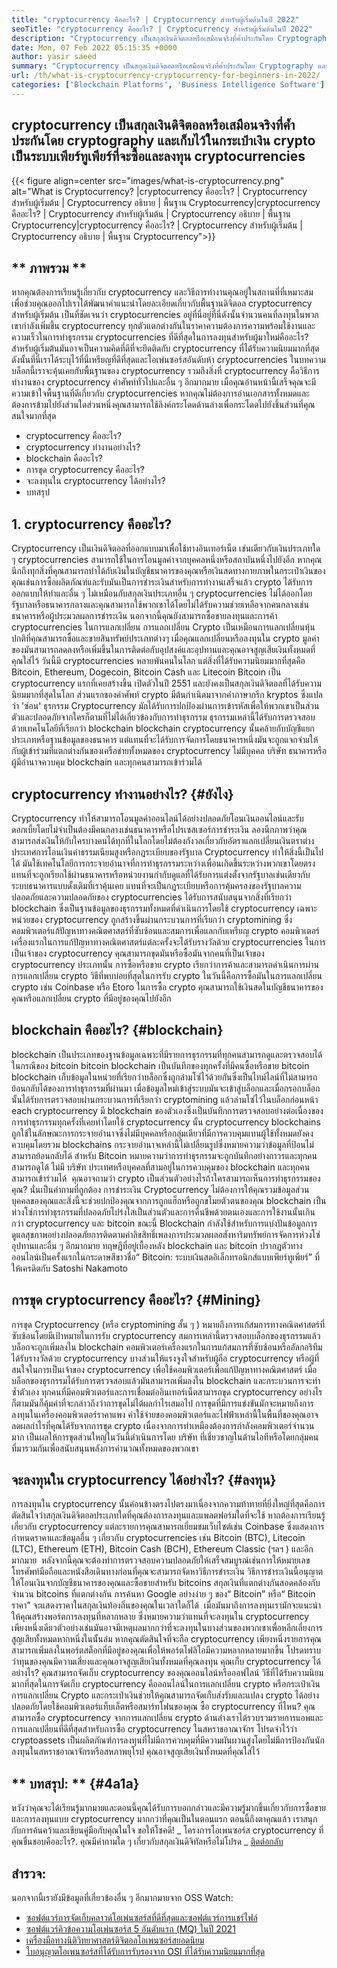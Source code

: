 ```yaml
---
title: "cryptocurrency คืออะไร? | Cryptocurrency สำหรับผู้เริ่มต้นในปี 2022" 
seoTitle: "cryptocurrency คืออะไร? | Cryptocurrency สำหรับผู้เริ่มต้นในปี 2022" 
description: "Cryptocurrency เป็นสกุลเงินดิจิตอลหรือเสมือนจริงที่ค้ำประกันโดย Cryptography บทความนี้เกี่ยวกับ cryptocurrency คืออะไร? และ cryptocurrency สำหรับผู้เริ่มต้น" 
date: Mon, 07 Feb 2022 05:15:35 +0000
author: yasir saeed
summary: "Cryptocurrency เป็นสกุลเงินดิจิตอลหรือเสมือนจริงที่ค้ำประกันโดย Cryptography และเก็บไว้ในกระเป๋าเงิน crypto เป็นระบบเพียร์ทูเพียร์ที่จะซื้อ & amp; ลงทุน cryptocurrencies" 
url: /th/what-is-cryptocurrency-cryptocurrency-for-beginners-in-2022/
categories: ['Blockchain Platforms', 'Business Intelligence Software']
---
```


## cryptocurrency เป็นสกุลเงินดิจิตอลหรือเสมือนจริงที่ค้ำประกันโดย cryptography และเก็บไว้ในกระเป๋าเงิน crypto เป็นระบบเพียร์ทูเพียร์ที่จะซื้อและลงทุน cryptocurrencies

{{< figure align=center src="images/what-is-cryptocurrency.png" alt="What is Cryptocurrency? |cryptocurrency คืออะไร? | Cryptocurrency สำหรับผู้เริ่มต้น | Cryptocurrency อธิบาย | พื้นฐาน Cryptocurrency|cryptocurrency คืออะไร? | Cryptocurrency สำหรับผู้เริ่มต้น | Cryptocurrency อธิบาย | พื้นฐาน Cryptocurrency|cryptocurrency คืออะไร? | Cryptocurrency สำหรับผู้เริ่มต้น | Cryptocurrency อธิบาย | พื้นฐาน Cryptocurrency">}}


## ** ภาพรวม **
หากคุณต้องการเรียนรู้เกี่ยวกับ cryptocurrency และวิธีการทำงานคุณอยู่ในสถานที่ที่เหมาะสม เพื่อช่วยคุณออกไปเราได้พัฒนาคำแนะนำโดยละเอียดเกี่ยวกับพื้นฐานดิจิตอล cryptocurrency สำหรับผู้เริ่มต้น เป็นที่ชัดเจนว่า cryptocurrencies อยู่ที่นี่อยู่ที่นี่ดังนั้นจำนวนคนที่ลงทุนในพวกเขากำลังเพิ่มขึ้น
cryptocurrency ทุกตัวแตกต่างกันในราคาความต้องการความพร้อมใช้งานและความเร็วในการทำธุรกรรม cryptocurrencies ที่ดีที่สุดในการลงทุนสำหรับผู้มาใหม่คืออะไร? สำหรับผู้เริ่มต้นมันอาจเป็นความคิดที่ดีที่จะยึดติดกับ cryptocurrency ที่ได้รับความนิยมมากที่สุดดังนั้นที่นี่เราได้ระบุไว้ที่นี่เหรียญที่ดีที่สุดและโอเพ่นซอร์สอันดับห้า cryptocurrencies
ในบทความบล็อกนี้เราจะคุ้นเคยกับพื้นฐานของ cryptocurrency รวมถึงสิ่งที่ cryptocurrency คือวิธีการทำงานของ cryptocurrency คำศัพท์ทั่วไปและอื่น ๆ อีกมากมาย เมื่อคุณอ่านหน้านี้เสร็จคุณจะมีความเข้าใจพื้นฐานที่ดีเกี่ยวกับ cryptocurrencies หากคุณไม่ต้องการอ่านเอกสารทั้งหมดและต้องการข้ามไปยังส่วนใดส่วนหนึ่งคุณสามารถใช้ลิงค์กระโดดด้านล่างเพื่อกระโดดไปยังชิ้นส่วนที่คุณสนใจมากที่สุด
  * cryptocurrency คืออะไร?
  * cryptocurrency ทำงานอย่างไร?
  * blockchain คืออะไร?
  * การขุด cryptocurrency คืออะไร?
  * จะลงทุนใน cryptocurrency ได้อย่างไร?
  * บทสรุป

## 1. cryptocurrency คืออะไร?
Cryptocurrency เป็นเงินดิจิตอลที่ออกแบบมาเพื่อใช้ทางอินเทอร์เน็ต เช่นเดียวกับเงินประเภทใด ๆ cryptocurrencies สามารถใช้ในการโอนมูลค่าจากบุคคลหนึ่งหรือสถาบันหนึ่งไปยังอีก หากคุณนึกถึงทุกสิ่งที่คุณสามารถทำได้กับเงินในบัญชีธนาคารของคุณหรือเงินสดทางกายภาพในกระเป๋าเงินของคุณเช่นการซื้อผลิตภัณฑ์และรับมันเป็นการชำระเงินสำหรับการทำงานเสร็จแล้ว crypto ได้รับการออกแบบให้ทำและอื่น ๆ
ไม่เหมือนกับสกุลเงินประเภทอื่น ๆ cryptocurrencies ไม่ได้ออกโดยรัฐบาลหรือธนาคารกลางและคุณสามารถใช้พวกเขาได้โดยไม่ได้รับความช่วยเหลือจากคนกลางเช่นธนาคารหรือผู้ประมวลผลการชำระเงิน
นอกจากนี้คุณยังสามารถซื้อขายลงทุนและการค้า cryptocurrencies ในการแลกเปลี่ยน การแลกเปลี่ยน Crypto เป็นเหมือนการแลกเปลี่ยนหุ้นปกติที่คุณสามารถซื้อและขายสินทรัพย์ประเภทต่างๆ เมื่อคุณแลกเปลี่ยนหรือลงทุนใน crypto มูลค่าของมันสามารถลดลงหรือเพิ่มขึ้นในการติดต่อกับอุปสงค์และอุปทานและคุณอาจสูญเสียเงินทั้งหมดที่คุณใส่ไว้
วันนี้มี cryptocurrencies หลายพันคนในโลก แต่สิ่งที่ได้รับความนิยมมากที่สุดคือ Bitcoin, Ethereum, Dogecoin, Bitcoin Cash และ Litecoin Bitcoin เป็น cryptocurrency แรกที่เคยสร้างขึ้น เปิดตัวในปี 2551 และยังคงเป็นสกุลเงินดิจิตอลที่ได้รับความนิยมมากที่สุดในโลก
ส่วนแรกของคำศัพท์ crypto มีต้นกำเนิดมาจากคำภาษากรีก kryptos ซึ่งแปลว่า 'ซ่อน' ธุรกรรม Cryptocurrency มักได้รับการปกป้องผ่านการเข้ารหัสเพื่อให้พวกเขาเป็นส่วนตัวและปลอดภัยจากใครก็ตามที่ไม่ได้เกี่ยวข้องกับการทำธุรกรรม ธุรกรรมเหล่านี้ได้รับการตรวจสอบด้วยเทคโนโลยีที่เรียกว่า blockchain
blockchain cryptocurrency นั้นคล้ายกับบัญชีแยกประเภทหรือฐานข้อมูลของธนาคาร แต่แทนที่จะได้รับการจัดการโดยธนาคารหนึ่งมันจะถูกแจกจ่ายให้กับผู้เข้าร่วมที่แตกต่างกันของเครือข่ายทั้งหมดของ cryptocurrency ไม่มีบุคคล บริษัท ธนาคารหรือผู้มีอำนาจควบคุม blockchain และทุกคนสามารถเข้าร่วมได้

## cryptocurrency ทำงานอย่างไร? {#ยังไง}
Cryptocurrency ทำให้สามารถโอนมูลค่าออนไลน์ได้อย่างปลอดภัยโอนเงินออนไลน์และรับดอกเบี้ยโดยไม่จำเป็นต้องมีคนกลางเช่นธนาคารหรือโปรเซสเซอร์การชำระเงิน ลองนึกภาพว่าคุณสามารถส่งเงินให้กับใครบางคนได้ทุกที่ในโลกโดยไม่ต้องกังวลเกี่ยวกับอัตราแลกเปลี่ยนเงินตราต่างประเทศการโอนเงินค่าธรรมเนียมสูงหรือกฎระเบียบของรัฐบาล Cryptocurrency ทำให้สิ่งนี้เป็นไปได้
มันใช้เทคโนโลยีการกระจายอำนาจที่การทำธุรกรรมระหว่างเพื่อนเกิดขึ้นระหว่างพวกเขาโดยตรงแทนที่จะถูกเรียกใช้ผ่านธนาคารหรือหน่วยงานกำกับดูแลที่ได้รับการแต่งตั้งจากรัฐบาลเช่นเดียวกับระบบธนาคารแบบดั้งเดิมที่เราคุ้นเคย
แทนที่จะเป็นกฎระเบียบหรือการคุ้มครองของรัฐบาลความปลอดภัยและความปลอดภัยของ cryptocurrencies ได้รับการสนับสนุนจากสิ่งที่เรียกว่า blockchain ซึ่งเป็นฐานข้อมูลของธุรกรรมทั้งหมดที่ดำเนินการโดยใช้ cryptocurrency เฉพาะ
หน่วยของ cryptocurrency ถูกสร้างขึ้นผ่านกระบวนการที่เรียกว่า cryptomining ซึ่งคอมพิวเตอร์แก้ปัญหาทางคณิตศาสตร์ที่ซับซ้อนและสมการเพื่อแลกกับเหรียญ crypto คอมพิวเตอร์เครื่องแรกในการแก้ปัญหาทางคณิตศาสตร์แต่ละครั้งจะได้รับรางวัลด้วย cryptocurrencies
ในการเป็นเจ้าของ cryptocurrency คุณสามารถขุดมันหรือซื้อมันจากคนที่เป็นเจ้าของ cryptocurrency ประเภทนั้น การซื้อหรือขาย crypto เรียกว่าการค้าและสามารถดำเนินการผ่านการแลกเปลี่ยน crypto วิธีที่พบบ่อยที่สุดในการรับ crypto ในวันนี้คือการซื้อมันในการแลกเปลี่ยน crypto เช่น Coinbase หรือ Etoro ในการซื้อ crypto คุณสามารถใช้เงินสดในบัญชีธนาคารของคุณหรือแลกเปลี่ยน crypto ที่มีอยู่ของคุณไปยังอีก

## blockchain คืออะไร? {#blockchain}
blockchain เป็นประเภทของฐานข้อมูลเฉพาะที่มีรายการธุรกรรมที่ทุกคนสามารถดูและตรวจสอบได้ ในกรณีของ bitcoin bitcoin blockchain เป็นบันทึกของทุกครั้งที่มีคนซื้อหรือขาย bitcoin blockchain เก็บข้อมูลในหน่วยที่เรียกว่าบล็อกซึ่งถูกล่ามโซ่ไว้ด้วยกันซึ่งเป็นไทม์ไลน์ที่ไม่สามารถย้อนกลับได้ของการทำธุรกรรมที่ผ่านมา เมื่อข้อมูลใหม่เข้าสู่ระบบมันจะเข้าสู่บล็อกและเมื่อกรอกบล็อกนั้นได้รับการตรวจสอบผ่านกระบวนการที่เรียกว่า cryptomining แล้วล่ามโซ่ไว้ในบล็อกก่อนหน้า
‍each cryptocurrency มี blockchain ของตัวเองซึ่งเป็นบันทึกการตรวจสอบอย่างต่อเนื่องของการทำธุรกรรมทุกครั้งที่เคยทำโดยใช้ cryptocurrency นั้น cryptocurrency blockchains ถูกใช้ในลักษณะการกระจายอำนาจซึ่งไม่มีบุคคลหรือกลุ่มเดียวที่มีการควบคุมแทนผู้ใช้ทั้งหมดยังคงควบคุมโดยรวม blockchains กระจายอำนาจเหล่านี้ไม่เปลี่ยนรูปซึ่งหมายความว่าข้อมูลที่ป้อนไม่สามารถย้อนกลับได้ สำหรับ Bitcoin หมายความว่าการทำธุรกรรมจะถูกบันทึกอย่างถาวรและทุกคนสามารถดูได้ ไม่มี บริษัท ประเทศหรือบุคคลที่สามอยู่ในการควบคุมของ blockchain และทุกคนสามารถเข้าร่วมได้
‍ คุณอาจถามว่า crypto เป็นส่วนตัวอย่างไรถ้าใครสามารถเห็นการทำธุรกรรมของคุณ? นั่นเป็นคำถามที่ถูกต้อง การชำระเงิน Cryptocurrency ไม่ต้องการให้คุณรวมข้อมูลส่วนบุคคลของคุณและสิ่งนี้จะช่วยปกป้องคุณจากการถูกแฮ็กหรือถูกขโมยตัวตนของคุณ blockchain เป็นห่วงโซ่การทำธุรกรรมที่ปลอดภัยโปร่งใสเป็นส่วนตัวและการคืนชีพด้วยตนเองและการใช้งานนั้นเกินกว่า cryptocurrency และ bitcoin ขณะนี้ Blockchain กำลังใช้สำหรับการแบ่งปันข้อมูลการดูแลสุขภาพอย่างปลอดภัยการติดตามค่าลิขสิทธิ์เพลงการประมวลผลอสังหาริมทรัพย์การจัดการห่วงโซ่อุปทานและอื่น ๆ อีกมากมาย ทฤษฎีที่อยู่เบื้องหลัง blockchain และ bitcoin ปรากฏตัวทางออนไลน์เป็นครั้งแรกในกระดาษสีขาวชื่อ“ Bitcoin: ระบบเงินสดอิเล็กทรอนิกส์แบบเพียร์ทูเพียร์” ที่ให้เครดิตกับ Satoshi Nakamoto

## การขุด cryptocurrency คืออะไร? {#Mining}
การขุด Cryptocurrency (หรือ cryptomining สั้น ๆ ) หมายถึงการแก้สมการทางคณิตศาสตร์ที่ซับซ้อนโดยมีเป้าหมายในการรับ cryptocurrency สมการเหล่านี้ตรวจสอบบล็อกของธุรกรรมแล้วบล็อกจะถูกเพิ่มลงใน blockchain คอมพิวเตอร์เครื่องแรกในการแก้สมการที่ซับซ้อนหรืออัลกอริทึมได้รับรางวัลด้วย cryptocurrency บางส่วนให้แรงจูงใจสำหรับผู้ถือ cryptocurrency หรือผู้ที่สนใจในการเป็นเจ้าของ cryptocurrency เพื่อใช้คอมพิวเตอร์เพื่อแก้ปัญหาทางคณิตศาสตร์
เมื่อบล็อกของธุรกรรมได้รับการตรวจสอบแล้วมันสามารถเพิ่มลงใน blockchain และกระบวนการจะทำซ้ำตัวเอง ทุกคนที่มีคอมพิวเตอร์และการเชื่อมต่ออินเทอร์เน็ตสามารถขุด cryptocurrency อย่างไรก็ตามมันก็คุ้มค่าที่จะกล่าวถึงว่าการขุดไม่ได้ผลกำไรเสมอไป การขุดที่มีการแข่งขันมักจะหมายถึงการลงทุนในเครื่องคอมพิวเตอร์ราคาแพง ค่าใช้จ่ายของคอมพิวเตอร์และไฟฟ้าเหล่านี้ในพื้นที่ของคุณอาจลดผลกำไรที่คุณได้รับจากการขุด crypto เนื่องจากการทำเหมืองต้องการกำลังคอมพิวเตอร์จำนวนมาก เป็นผลให้การขุดส่วนใหญ่ในวันนี้ดำเนินการโดย บริษัท ที่เชี่ยวชาญในด้านไอทีหรือโดยกลุ่มคนที่มารวมกันเพื่อสนับสนุนพลังการคำนวณทั้งหมดของพวกเขา

## จะลงทุนใน cryptocurrency ได้อย่างไร? {#ลงทุน}
การลงทุนใน cryptocurrency นั้นค่อนข้างตรงไปตรงมาเนื่องจากความท้าทายที่ยิ่งใหญ่ที่สุดคือการตัดสินใจว่าสกุลเงินดิจิตอลประเภทใดที่คุณต้องการลงทุนและแพลตฟอร์มใดที่จะใช้ หากต้องการเรียนรู้เกี่ยวกับ cryptocurrency แต่ละรายการคุณสามารถเยี่ยมชมเว็บไซต์เช่น Coinbase ซึ่งแสดงการกำหนดราคาและข้อมูลอื่น ๆ เกี่ยวกับ cryptocurrencies เช่น Bitcoin (BTC), Litecoin (LTC), Ethereum (ETH), Bitcoin Cash (BCH), Ethereum Classic (ฯลฯ ) และอีกมากมาย
‍ หลังจากนี้คุณจะต้องทำการตรวจสอบความปลอดภัยให้เสร็จสมบูรณ์เช่นการให้หมายเลขโทรศัพท์มือถือและหนังสือเดินทางก่อนที่คุณจะสามารถจัดหาวิธีการชำระเงิน วิธีการชำระเงินนี้อนุญาตให้โอนเงินจากบัญชีธนาคารของคุณและซื้อขายสำหรับ bitcoins สกุลเงินที่แตกต่างกันสอดคล้องกับจำนวน bitcoins ที่แตกต่างกัน การค้นหา Google อย่างง่าย ๆ ของ“ Bitcoin” หรือ“ Bitcoin ราคา” จะแสดงราคาในสกุลเงินท้องถิ่นของคุณในเวลาใดก็ได้
‍ เมื่อมันมาถึงการลงทุนเรามักจะแนะนำให้คุณสร้างพอร์ตการลงทุนที่หลากหลาย ซึ่งหมายความว่าแทนที่จะลงทุนใน cryptocurrency เพียงหนึ่งเดียวตัวอย่างเช่นมันอาจมีเหตุผลมากกว่าที่จะลงทุนในบางส่วนของพวกเขาเพื่อหลีกเลี่ยงการสูญเสียทั้งหมดหากหนึ่งในนั้นล่ม หากคุณตัดสินใจที่จะถือ cryptocurrency เพียงหนึ่งรายการคุณสามารถเพิ่มลงในพอร์ตสต็อกที่มีอยู่ของคุณเพื่อให้พอร์ตโฟลิโอมีความหลากหลายมากขึ้น โปรดทราบว่าทุนของคุณมีความเสี่ยงและคุณอาจสูญเสียเงินทั้งหมดที่คุณลงทุน
คุณเก็บ cryptocurrency ได้อย่างไร? คุณสามารถจัดเก็บ cryptocurrency ของคุณออนไลน์หรือออฟไลน์ วิธีที่ได้รับความนิยมมากที่สุดในการจัดเก็บ cryptocurrency คือออนไลน์ในการแลกเปลี่ยน crypto หรือกระเป๋าเงิน การแลกเปลี่ยน Crypto และกระเป๋าเงินช่วยให้คุณสามารถจัดเก็บส่งรับและแปลง crypto ได้อย่างปลอดภัยโดยใช้คอมพิวเตอร์แท็บเล็ตหรือสมาร์ทโฟนของคุณ
ซื้อ cryptocurrency ที่ไหน? คุณสามารถซื้อ cryptocurrency จากการแลกเปลี่ยน crypto ด้านล่างเราได้รวบรวมรายการแอพและการแลกเปลี่ยนที่ดีที่สุดสำหรับการซื้อ cryptocurrency ในสหราชอาณาจักร โปรดจำไว้ว่า cryptoassets เป็นผลิตภัณฑ์การลงทุนที่ไม่มีการควบคุมที่มีความผันผวนสูงโดยไม่มีการป้องกันนักลงทุนในสหราชอาณาจักรหรือสหภาพยุโรป คุณอาจสูญเสียเงินทั้งหมดที่คุณใส่ไว้

## ** บทสรุป: ** {#4a1a}
หวังว่าคุณจะได้เรียนรู้มากมายและตอนนี้คุณได้รับการบอกกล่าวและมีความรู้มากขึ้นเกี่ยวกับการซื้อขายและการลงทุนแบบ cryptocurrency มากกว่าที่คุณเป็นในตอนแรก ตอนนี้ถึงตาคุณแล้ว เราสนุกกับการค้นคว้าและเขียนคู่มือกับคุณในใจ ขอให้โชคดี!
_ โครงการโอเพนซอร์ส cryptocurrency ที่คุณชื่นชอบคืออะไร?. คุณมีคำถามใด ๆ เกี่ยวกับสกุลเงินดิจิทัลหรือไม่โปรด _ [ติดต่อกลับ][1]

## สำรวจ:
นอกจากนี้เรายังมีข้อมูลที่เกี่ยวข้องอื่น ๆ อีกมากมายจาก OSS Watch:
  * [ซอฟต์แวร์การจัดเก็บคลาวด์โอเพ่นซอร์สที่ดีที่สุดและซอฟต์แวร์การแชร์ไฟล์][2]
  * [ซอฟต์แวร์คิวข้อความโอเพ่นซอร์ส 5 อันดับแรก (MQ) ในปี 2021][3]
  * [เครื่องมือทางนิติวิทยาศาสตร์ดิจิตอลโอเพนซอร์สยอดนิยม][4]
  * [ใบอนุญาตโอเพนซอร์สที่ได้รับการรับรองจาก OSI ที่ได้รับความนิยมมากที่สุด][5]

  
[1]: mailto:yasir.saeed@aspose.com
[2]: https://products.containerize.com/backup-and-sync/
[3]: https://blog.containerize.com/message-queue-software/top-5-open-source-message-queue-software-in-2021/
[4]: https://blog.containerize.com/digital-forensic-tools/top-5-open-source-digital-forensic-tools-in-2021/
[5]: https://blog.containerize.com/licenses-standards/top-5-most-popular-osi-approved-open-source-licenses-of-2021/
